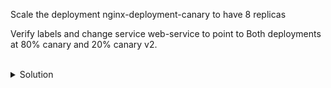 Scale the deployment nginx-deployment-canary to have 8 replicas

Verify labels and change service web-service to point to Both deployments at 80% canary and 20% canary v2.

<br>
<details>
<summary>Solution</summary>

Scale up canary deployment
```plain
kubectl scale deployment nginx-deployment-canary --replicas=8
```{{exec}}

Look at Selector for web-service
```plain
kubectl describe svc web-service
```{{exec}}

View the labels assigned and compare them to web-service selector
```plain
kubectl get pods --show-labels | grep canary
```{{exec}}

Note the v1 and v2 versions

Edit Selector for web-service and remove the version selector
```plain
kubectl edit svc web-service
```{{exec}}

Verify that pod IPs are the same endpoints to the service
```plain
kubectl get pods -o wide | grep canary
kubectl describe svc web-service
```{{exec}}

Once you've verified that traffic is going to both, edit Selector for web-service and add the `version: v2` selector 
```plain
kubectl edit svc web-service
```{{exec}}

Verify that pod IPs are for V2 of canary no longer v1
```plain
kubectl get pods -o wide --show-labels| grep v2
kubectl describe svc web-service
```{{exec}}
</details>